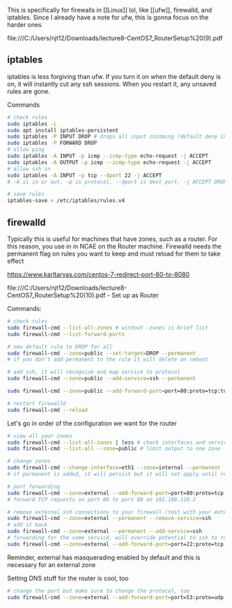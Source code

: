 This is specifically for firewalls in [[Linux]] lol, like [[ufw]], firewalld, and iptables. Since I already have a note for ufw, this is gonna focus on the harder ones

file:///C:/Users/njt12/Downloads/lecture8-CentOS7_RouterSetup%20(9).pdf

## iptables
iptables is less forgiving than ufw. If you turn it on when the default deny is on, it will instantly cut any ssh sessions. When you restart it, any unsaved rules are gone.

Commands
```sh
# check rules
sudo iptables -L
sudo apt install iptables-persistent
sudo iptables -P INPUT DROP # drops all input incoming (default deny in)
sudo iptables -P FORWARD DROP
# allow ping
sudo iptables -A INPUT -p icmp --icmp-type echo-request -j ACCEPT
sudo iptables -A OUTPUT -p icmp --icmp-type echo-request -j ACCEPT
# allow ssh in
sudo iptables -A INPUT -p tcp --dport 22 -j ACCEPT
# -A is in or out, -p is protocol, --dport is dest port, -j ACCEPT DROP REJECT

# save rules
iptables-save > /etc/iptables/rules.v4
```
## firewalld 
Typically this is useful for machines that have zones, such as a router. For this reason, you use in in NCAE on the Router machine. Firewalld needs the permanent flag on rules you want to keep and must reload for them to take effect

https://www.karltarvas.com/centos-7-redirect-port-80-to-8080 

file:///C:/Users/njt12/Downloads/lecture8-CentOS7_RouterSetup%20(10).pdf - Set up as Router

Commands:
```sh
# check rules
sudo firewall-cmd --list-all-zones # without -zones is brief list
sudo firewall-cmd --list-forward-ports

# new default rule to DROP for all
sudo firewall-cmd --zone=public --set-target=DROP --permanent
# if you don't add permanent to the rule it will delete on reboot

# add ssh, it will recognize and map service to protocol
sudo firewall-cmd --zone=public --add-service=ssh --permanent

sudo firewall-cmd --zone=public --add-forward-port=port=80:proto=tcp:toaddr=192.168.1.4:toport=80 --permanent

# restart firewalld
sudo firewall-cmd --reload
```

Let's go in order of the configuration we want for the router
```sh
# view all your zones
sudo firewall-cmd --list-all-zones | less # check interfaces and services in each zone
sudo firewall-cmd --list-all --zone=public # limit output to one zone

# change zones
sudo firewall-cmd --change-interface=eth1 --zone=internal --permanent
# if permanent is added, it will persist but it will not apply until restart

# port forwarding
sudo firewall-cmd --zone=external --add-forward-port=port=80:proto=tcp:toport=80:toaddr=192.168.118.2 --permanent
# forward TCP requests on port 80 to port 80 on 192.168.118.2

# remove external ssh connections to your firewall (test with your external machines)
sudo firewall-cmd --zone=external --permanent --remove-service=ssh
# add it back
sudo firewall-cmd --zone=external --permanent --add-service=ssh
# forwarding for the same service, will override potential to ssh to router
sudo firewall-cmd --zone=external --add-forward-port=port=22:proto=tcp:toport=22:toaddr=192.168.118.2 --permanent
```
Reminder, external has masquerading enabled by default and this is necessary for an external zone

Setting DNS stuff for the router is cool, too
```sh
# change the port but make sure to change the protocol, too
sudo firewall-cmd --zone=external --add-forward-port=port=53:proto=udp:toport=53:toaddr=192.168.118.2 --permanent
```
